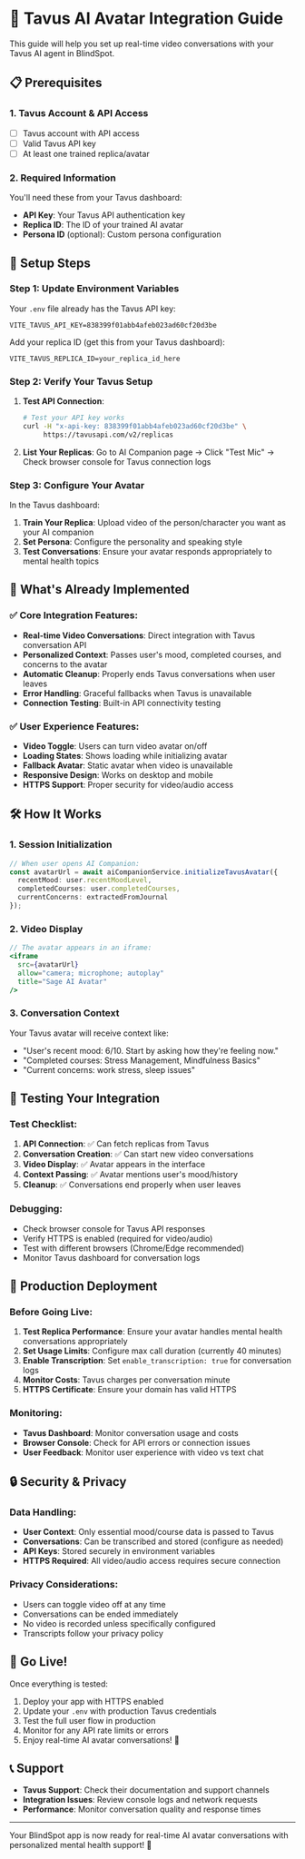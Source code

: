 # 🎥 Tavus AI Avatar Integration Guide

This guide will help you set up real-time video conversations with your Tavus AI agent in BlindSpot.

## 📋 Prerequisites

### 1. Tavus Account & API Access
- [ ] Tavus account with API access
- [ ] Valid Tavus API key
- [ ] At least one trained replica/avatar

### 2. Required Information
You'll need these from your Tavus dashboard:
- **API Key**: Your Tavus API authentication key
- **Replica ID**: The ID of your trained AI avatar
- **Persona ID** (optional): Custom persona configuration

## 🔧 Setup Steps

### Step 1: Update Environment Variables

Your `.env` file already has the Tavus API key:
```env
VITE_TAVUS_API_KEY=838399f01abb4afeb023ad60cf20d3be
```

Add your replica ID (get this from your Tavus dashboard):
```env
VITE_TAVUS_REPLICA_ID=your_replica_id_here
```

### Step 2: Verify Your Tavus Setup

1. **Test API Connection**:
   ```bash
   # Test your API key works
   curl -H "x-api-key: 838399f01abb4afeb023ad60cf20d3be" \
        https://tavusapi.com/v2/replicas
   ```

2. **List Your Replicas**:
   Go to AI Companion page → Click "Test Mic" → Check browser console for Tavus connection logs

### Step 3: Configure Your Avatar

In the Tavus dashboard:
1. **Train Your Replica**: Upload video of the person/character you want as your AI companion
2. **Set Persona**: Configure the personality and speaking style
3. **Test Conversations**: Ensure your avatar responds appropriately to mental health topics

## 🎯 What's Already Implemented

### ✅ Core Integration Features:
- **Real-time Video Conversations**: Direct integration with Tavus conversation API
- **Personalized Context**: Passes user's mood, completed courses, and concerns to the avatar
- **Automatic Cleanup**: Properly ends Tavus conversations when user leaves
- **Error Handling**: Graceful fallbacks when Tavus is unavailable
- **Connection Testing**: Built-in API connectivity testing

### ✅ User Experience Features:
- **Video Toggle**: Users can turn video avatar on/off
- **Loading States**: Shows loading while initializing avatar
- **Fallback Avatar**: Static avatar when video is unavailable
- **Responsive Design**: Works on desktop and mobile
- **HTTPS Support**: Proper security for video/audio access

## 🛠️ How It Works

### 1. **Session Initialization**
```typescript
// When user opens AI Companion:
const avatarUrl = await aiCompanionService.initializeTavusAvatar({
  recentMood: user.recentMoodLevel,
  completedCourses: user.completedCourses,
  currentConcerns: extractedFromJournal
});
```

### 2. **Video Display**
```jsx
// The avatar appears in an iframe:
<iframe 
  src={avatarUrl}
  allow="camera; microphone; autoplay"
  title="Sage AI Avatar"
/>
```

### 3. **Conversation Context**
Your Tavus avatar will receive context like:
- "User's recent mood: 6/10. Start by asking how they're feeling now."
- "Completed courses: Stress Management, Mindfulness Basics"
- "Current concerns: work stress, sleep issues"

## 🧪 Testing Your Integration

### Test Checklist:
1. **API Connection**: ✅ Can fetch replicas from Tavus
2. **Conversation Creation**: ✅ Can start new video conversations  
3. **Video Display**: ✅ Avatar appears in the interface
4. **Context Passing**: ✅ Avatar mentions user's mood/history
5. **Cleanup**: ✅ Conversations end properly when user leaves

### Debugging:
- Check browser console for Tavus API responses
- Verify HTTPS is enabled (required for video/audio)
- Test with different browsers (Chrome/Edge recommended)
- Monitor Tavus dashboard for conversation logs

## 📱 Production Deployment

### Before Going Live:
1. **Test Replica Performance**: Ensure your avatar handles mental health conversations appropriately
2. **Set Usage Limits**: Configure max call duration (currently 40 minutes)
3. **Enable Transcription**: Set `enable_transcription: true` for conversation logs
4. **Monitor Costs**: Tavus charges per conversation minute
5. **HTTPS Certificate**: Ensure your domain has valid HTTPS

### Monitoring:
- **Tavus Dashboard**: Monitor conversation usage and costs
- **Browser Console**: Check for API errors or connection issues
- **User Feedback**: Monitor user experience with video vs text chat

## 🔒 Security & Privacy

### Data Handling:
- **User Context**: Only essential mood/course data is passed to Tavus
- **Conversations**: Can be transcribed and stored (configure as needed)
- **API Keys**: Stored securely in environment variables
- **HTTPS Required**: All video/audio access requires secure connection

### Privacy Considerations:
- Users can toggle video off at any time
- Conversations can be ended immediately
- No video is recorded unless specifically configured
- Transcripts follow your privacy policy

## 🚀 Go Live!

Once everything is tested:
1. Deploy your app with HTTPS enabled
2. Update your `.env` with production Tavus credentials
3. Test the full user flow in production
4. Monitor for any API rate limits or errors
5. Enjoy real-time AI avatar conversations! 🎉

## 📞 Support

- **Tavus Support**: Check their documentation and support channels
- **Integration Issues**: Review console logs and network requests
- **Performance**: Monitor conversation quality and response times

---

Your BlindSpot app is now ready for real-time AI avatar conversations with personalized mental health support! 🌟